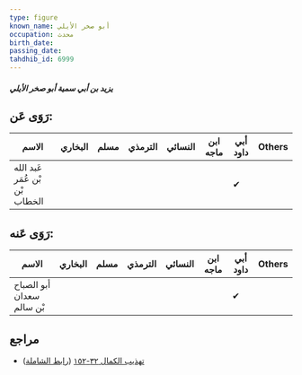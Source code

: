 ```yaml
---
type: figure
known_name: أبو صخر الأيلي
occupation: محدث
birth_date:
passing_date:
tahdhib_id: 6999
---
```

##### يزيد بن أبي سمية أبو صخر الأيلي

## رَوَى عَن:
| الاسم                          | البخاري | مسلم | الترمذي | النسائي | ابن ماجه | أبي داود | Others |
| ------------------------------ | ------- | ---- | ------- | ------- | -------- | -------- | ------ |
| عَبد الله بْن عُمَر بْن الخطاب |         |      |         |         |          | ✔        |        |
## رَوَى عَنه:
| الاسم                     | البخاري | مسلم | الترمذي | النسائي | ابن ماجه | أبي داود | Others |
| ------------------------- | ------- | ---- | ------- | ------- | -------- | -------- | ------ |
| أبو الصباح سعدان بْن سالم |         |      |         |         |          | ✔        |        |
## مراجع
- [تهذيب الكمال ٣٢-١٥٢](obsidian://open?vault=Tahdhib-al-Kamal&file=Figures/٦٩٩٩-يزيد%20بن%20أبي%20سمية%20أبو%20صخر%20الأيلي) ([رابط الشاملة](https://shamela.ws/book/3722/17266))